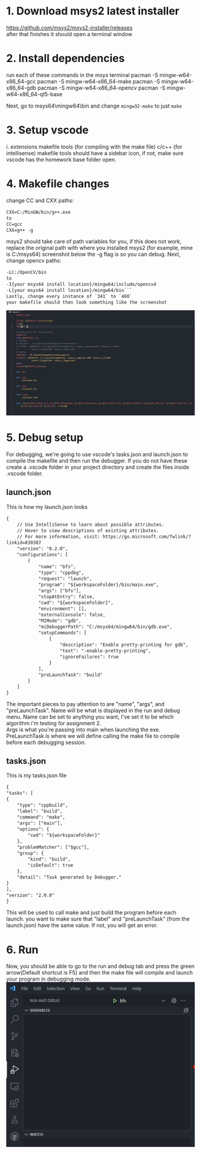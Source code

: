 # 1. Download msys2 latest installer

https://github.com/msys2/msys2-installer/releases
<br>after that finishes it should open a terminal window

# 2. Install dependencies

run each of these commands in the msys terminal
pacman -S mingw-w64-x86_64-gcc
pacman -S mingw-w64-x86_64-make
pacman -S mingw-w64-x86_64-gdb
pacman -S mingw-w64-x86_64-opencv
pacman -S mingw-w64-x86_64-qt5-base

Next, go to msys64\mingw64\bin and change `mingw32-make` to just `make`

# 3. Setup vscode

i. extensions
makefile tools (for compiling with the make file)
c/c++ (for intellisense)
makefile tools should have a sidebar icon, if not, make sure vscode has the homework base folder open.

# 4. Makefile changes

change CC and CXX paths:

```CC=C:/MinGW/bin/gcc.exe
CXX=C:/MinGW/bin/g++.exe
to
CC=gcc
CXX=g++ -g
```

msys2 should take care of path variables for you, if this does not work, replace the original path with where you installed msys2 (for example, mine is C:/msys64) screenshot below
the -g flag is so you can debug.
Next, change opencv paths:

````-IC:/OpenCV/include
-LC:/OpenCV/bin
to
-I{your msys64 install location}/mingw64/include/opencv4
-L{your msys64 install location}/mingw64/bin```
Lastly, change every instance of `341` to `460`
your makefile should then look something like the screenshot

````

![](Makefile_Example.png)

# 5. Debug setup

For debugging, we're going to use vscode's tasks.json and launch.json to compile the makefile and then run the debugger. If you do not have these create a .vscode folder in your project directory and create the files inside .vscode folder.

## launch.json

This is how my launch.json looks

```
{
    // Use IntelliSense to learn about possible attributes.
    // Hover to view descriptions of existing attributes.
    // For more information, visit: https://go.microsoft.com/fwlink/?linkid=830387
    "version": "0.2.0",
    "configurations": [
        {
            "name": "bfs",
            "type": "cppdbg",
            "request": "launch",
            "program": "${workspaceFolder}/bin/main.exe",
            "args": ["bfs"],
            "stopAtEntry": false,
            "cwd": "${workspaceFolder}",
            "environment": [],
            "externalConsole": false,
            "MIMode": "gdb",
            "miDebuggerPath": "C:/msys64/mingw64/bin/gdb.exe",
            "setupCommands": [
                {
                    "description": "Enable pretty-printing for gdb",
                    "text": "-enable-pretty-printing",
                    "ignoreFailures": true
                }
            ],
            "preLaunchTask": "build"
        }
    ]
}
```

The important pieces to pay attention to are "name", "args", and "preLaunchTask". Name will be what is displayed in the run and debug menu. Name can be set to anything you want, I've set it to be which algorithm i'm testing for assignment 2.
<br>Args is what you're passing into main when launching the exe.
<br>PreLaunchTask is where we will define calling the make file to compile before each debugging session.

## tasks.json

This is my tasks.json file

```
{
"tasks": [
{
    "type": "cppbuild",
    "label": "build",
    "command": "make",
    "args": ["main"],
    "options": {
        "cwd": "${workspaceFolder}"
    },
    "problemMatcher": ["$gcc"],
    "group": {
        "kind": "build",
        "isDefault": true
    },
    "detail": "Task generated by Debugger."
}
],
"version": "2.0.0"
}
```

This will be used to call make and just build the program before each launch. you want to make sure that "label" and "preLaunchTask" (from the launch.json) have the same value. If not, you will get an error.

# 6. Run

Now, you should be able to go to the run and debug tab and press the green arrow(Default shortcut is F5) and then the make file will compile and launch your program in debugging mode.
<br>
![](RunAndDebug.png)
